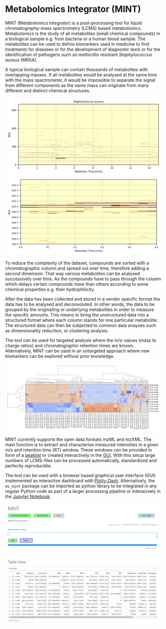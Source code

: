 # Metabolomics Integrator (MINT)

MINT (Metabolomics Integrator) is a post-processing tool for liquid chromatography-mass spectrometry (LCMS) based metabolomics. 
Metabolomics is the study of all metabolites (small chemical compounds) in a biological sample e.g. from bacteria or a human blood sample. 
The metabolites can be used to define biomarkers used in medicine to find treatments for diseases or for the development of diagnostic tests 
or for the identification of pathogens such as methicillin resistant _Staphylococcus aureus_ (MRSA). 

A typical biological sample can contain thousands of metabolites with overlapping masses. If all metabolites would be analysed at the same time with the mass spectrometer, it would be impossible to separate the signal from different components as the same mass can originate from many different and distinct chemical structures. 

![](image/Saureus-metabolomics-high-res.jpeg)
![](image/Saureus-metabolomics-high-res_zoom_zoom.jpeg)


To reduce the complexity of the dataset, compounds are sorted with a chromatographic column and spread out over time, therefore adding a second dimension. That way various metabolites can be analysed successively over time. As the compounds have to pass through the column which delays certain compounds more than others according to some chemical properties e.g. their hydrophilicity. 

After the data has been collected and stored in a vendor specific format the data has to be analysed and deconvoluted. In other words, the data to be grouped by the originating or underlying metabolites in order to measure the specific amounts. This means to bring the unstructured data into a structured format where each column stands for one particular metabolite. The structured data can then be subjected to common data anayses such as dimensionality reduction, or clustering analysis.

The tool can be used for targeted analysis where the m/z-values (mass to charge ratios) and chromatographic retention times are known. Alternatively, MINT can be used in an untargeted approach where new biomarkers can be explored without prior knowledge.

![](image/cluster_analysis_wide.png)

MINT currently supports the open data formats mzML and mzXML. The main function is to extract and characterise measured intensities in a given m/z and retention time (RT) window. These windows can be provided in form of a [peaklist](peaklists.md) or created interactively in the [GUI](gui.md). With this setup large numbers of LCMS-files can be processed automatically, standardized and perfectly reproducible.

The tool can be used with a browser based graphical user interface (GUI) implemented as interactive dashboard with [Plotly-Dash](https://plot.ly/dash/). Alternatively, the `ms_mint` package can be imported as python library to be integrated in any regular Python code as part of a larger processing pipeline or interacively in the [Jupyter Notebook](jupyter.md).

![MINT](image/mint-overview.png)





